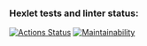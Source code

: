 ### Hexlet tests and linter status:
[![Actions Status](https://github.com/alekut784/python-project-49/workflows/hexlet-check/badge.svg)](https://github.com/alekut784/python-project-49/actions)
[![Maintainability](https://api.codeclimate.com/v1/badges/76a9b631a4cf5aedf8d3/maintainability)](https://codeclimate.com/github/alekut784/python-project-49/maintainability)
